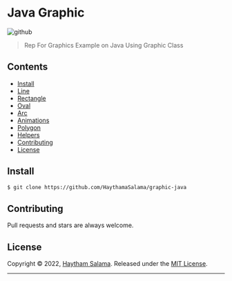 # Java Graphic 
![github](https://user-images.githubusercontent.com/37311945/162650428-df026403-68ba-48bb-b88a-fc62dc9cb430.jpg)


> Rep For Graphics Example on Java Using Graphic Class  

## Contents 

- [Install](#install)
- [Line](#Lines)
- [Rectangle](#Rectangle)
- [Oval](#Oval)
- [Arc](#Arc)
- [Animations](#Animations)
- [Polygon](#Polygons)
- [Helpers](#Helpers)
- [Contributing](#Contributing)
- [License](#License)

## Install

```sh
$ git clone https://github.com/HaythamaSalama/graphic-java
```

## Contributing

Pull requests and stars are always welcome.

## License

Copyright © 2022, [Haytham Salama](https://github.com/haythamasalama).
Released under the [MIT License](LICENSE).

***
